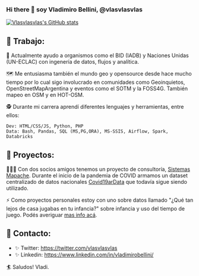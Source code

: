 ### Hi there 👋 soy Vladimiro Bellini, @vlasvlasvlas

[![Vlasvlasvlas's GitHub stats](https://github-readme-stats.vercel.app/api?username=vlasvlasvlas)](https://github.com/vlasvlasvlas/github-readme-stats)

## 🖤 Trabajo:

👷 Actualmente ayudo a organismos como el BID (IADB) y Naciones Unidas (UN-ECLAC) con ingenería de datos, flujos y analítica.

🗺️ Me entusiasma también el mundo geo y opensource desde hace mucho tiempo por lo cual sigo involucrado en comunidades como Geoinquietos, OpenStreetMapArgentina y eventos como el SOTM y la FOSS4G. También mapeo en OSM y en HOT-OSM.

🕵 Durante mi carrera aprendí diferentes lenguajes y herramientas, entre ellos:

    Dev: HTML/CSS/JS, Python, PHP
    Data: Bash, Pandas, SQL (MS,PG,ORA), MS-SSIS, Airflow, Spark, Databricks


## 🖤 Proyectos:

🧑‍🤝‍🧑 Con dos socios amigos tenemos un proyecto de consultoría, [Sistemas Mapache](https://smapache.com.ar/es/). Durante el inicio de la pandemia de COVID armamos un dataset centralizado de datos nacionales [Covid19arData](https://github.com/SistemasMapache/Covid19arData) que todavía sigue siendo utilizado.

⚡ Como proyectos personales estoy con uno sobre datos llamado "¿Qué tan lejos de casa jugabas en tu infancia?" sobre infancia y uso del tiempo de juego. Podés averiguar [mas info acá](https://docs.google.com/presentation/d/1XfjQMdxnnz40Aikc4xpt4Pp-f9n-UbhznH3oxzN4lBE/edit?usp=sharing). 

## 🖤 Contacto: 
* ✨ Twitter: https://twitter.com/vlasvlasvlas
* ✨ Linkedin: https://www.linkedin.com/in/vladimirobellini/

🏄 Saludos! Vladi.
